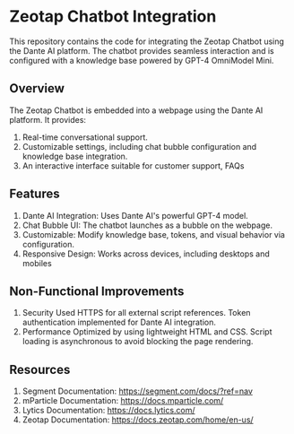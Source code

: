 # Zeotap Chatbot Integration

This repository contains the code for integrating the Zeotap Chatbot using the Dante AI platform. The chatbot provides seamless interaction and is configured with a knowledge base powered by GPT-4 OmniModel Mini.

## Overview
The Zeotap Chatbot is embedded into a webpage using the Dante AI platform. It provides:
1. Real-time conversational support.
2. Customizable settings, including chat bubble configuration and knowledge base integration.
3. An interactive interface suitable for customer support, FAQs

## Features
1. Dante AI Integration: Uses Dante AI's powerful GPT-4 model.
2. Chat Bubble UI: The chatbot launches as a bubble on the webpage.
3. Customizable: Modify knowledge base, tokens, and visual behavior via configuration.
4. Responsive Design: Works across devices, including desktops and mobiles

## Non-Functional Improvements
1. Security
   Used HTTPS for all external script references.
   Token authentication implemented for Dante AI integration.
2. Performance
   Optimized by using lightweight HTML and CSS.
   Script loading is asynchronous to avoid blocking the page rendering.

## Resources
1. Segment Documentation: https://segment.com/docs/?ref=nav
2. mParticle Documentation: https://docs.mparticle.com/
3. Lytics Documentation: https://docs.lytics.com/
4. Zeotap Documentation: https://docs.zeotap.com/home/en-us/
